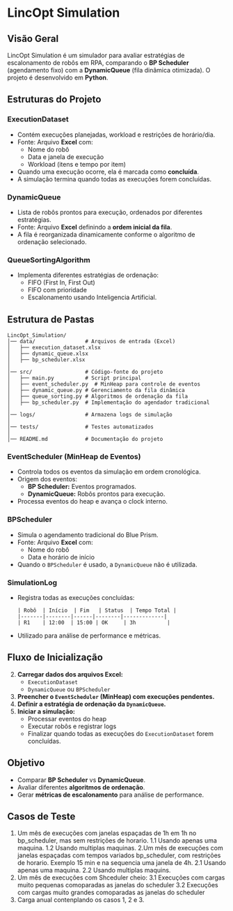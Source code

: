 # LincOpt Simulation

## Visão Geral
LincOpt Simulation é um simulador para avaliar estratégias de escalonamento de robôs em RPA, comparando o **BP Scheduler** (agendamento fixo) com a **DynamicQueue** (fila dinâmica otimizada). O projeto é desenvolvido em **Python**.

## Estruturas do Projeto

### ExecutionDataset
- Contém execuções planejadas, workload e restrições de horário/dia.
- Fonte: Arquivo **Excel** com:
  - Nome do robô
  - Data e janela de execução
  - Workload (itens e tempo por item)
- Quando uma execução ocorre, ela é marcada como **concluída**.
- A simulação termina quando todas as execuções forem concluídas.

### DynamicQueue
- Lista de robôs prontos para execução, ordenados por diferentes estratégias.
- Fonte: Arquivo **Excel** definindo a **ordem inicial da fila**.
- A fila é reorganizada dinamicamente conforme o algoritmo de ordenação selecionado.

### QueueSortingAlgorithm
- Implementa diferentes estratégias de ordenação:
  - FIFO (First In, First Out)
  - FIFO com prioridade
  - Escalonamento usando Inteligencia Artificial.

## Estrutura de Pastas
```
LincOpt_Simulation/
│── data/                # Arquivos de entrada (Excel)
│   ├── execution_dataset.xlsx
│   ├── dynamic_queue.xlsx
│   ├── bp_scheduler.xlsx
│
│── src/                 # Código-fonte do projeto
│   ├── main.py          # Script principal
│   ├── event_scheduler.py  # MinHeap para controle de eventos
│   ├── dynamic_queue.py # Gerenciamento da fila dinâmica
│   ├── queue_sorting.py # Algoritmos de ordenação da fila
│   ├── bp_scheduler.py  # Implementação do agendador tradicional
│
│── logs/                # Armazena logs de simulação
│
│── tests/               # Testes automatizados
│
│── README.md            # Documentação do projeto
```

### EventScheduler (MinHeap de Eventos)
- Controla todos os eventos da simulação em ordem cronológica.
- Origem dos eventos:
  - **BP Scheduler:** Eventos programados.
  - **DynamicQueue:** Robôs prontos para execução.
- Processa eventos do heap e avança o clock interno.

### BPScheduler
- Simula o agendamento tradicional do Blue Prism.
- Fonte: Arquivo **Excel** com:
  - Nome do robô
  - Data e horário de início
- Quando o `BPScheduler` é usado, a `DynamicQueue` não é utilizada.

### SimulationLog
- Registra todas as execuções concluídas:
  ```
  | Robô  | Início  | Fim   | Status  | Tempo Total |
  |-------|--------|------|--------|-------------|
  | R1    | 12:00  | 15:00 | OK     | 3h          |
  ```
- Utilizado para análise de performance e métricas.

## Fluxo de Inicialização
2. **Carregar dados dos arquivos Excel:**
   - `ExecutionDataset`
   - `DynamicQueue` ou `BPScheduler`
2. **Preencher o `EventScheduler` (MinHeap) com execuções pendentes.**
3. **Definir a estratégia de ordenação da `DynamicQueue`.**
4. **Iniciar a simulação:**
   - Processar eventos do heap
   - Executar robôs e registrar logs
   - Finalizar quando todas as execuções do `ExecutionDataset` forem concluídas.

## Objetivo
- Comparar **BP Scheduler** vs **DynamicQueue**.
- Avaliar diferentes **algoritmos de ordenação**.
- Gerar **métricas de escalonamento** para análise de performance.

## Casos de Teste
1. Um mês de execuções com janelas espaçadas  de 1h em 1h no bp_scheduler, mas sem restrições de horario.
  1.1 Usando apenas uma maquina.
  1.2 Usando multiplas maquinas.
2.Um mês de execuções com janelas espaçadas com tempos variados bp_scheduler, com restrições de horario. Exemplo 15 min e na sequencia uma janela de 4h.
  2.1 Usando apenas uma maquina.
  2.2 Usando multiplas maquins.
3. Um mês de execuções com Shceduler cheio:
  3.1 Execuções com cargas muito pequenas comoparadas as janelas do scheduler 
  3.2 Execuções com cargas muito grandes comoparadas as janelas do scheduler
4. Carga anual contenplando os casos 1, 2 e 3. 


